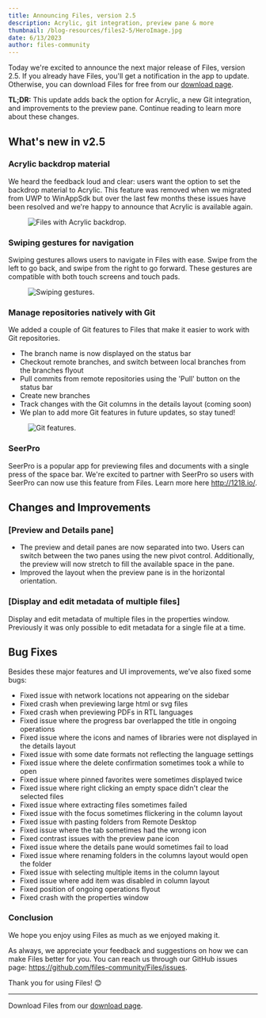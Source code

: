 ```yaml
---
title: Announcing Files, version 2.5
description: Acrylic, git integration, preview pane & more
thumbnail: /blog-resources/files2-5/HeroImage.jpg
date: 6/13/2023
author: files-community
---
```


Today we're excited to announce the next major release of Files, version 2.5. If you already have Files, you'll get a notification in the app to update. Otherwise, you can download Files for free from our [download page](/download/).

**TL;DR:** This update adds back the option for Acrylic, a new Git integration, and improvements to the preview pane. Continue reading to learn more about these changes.


## What's new in v2.5

### Acrylic backdrop material

We heard the feedback loud and clear: users want the option to set the backdrop material to Acrylic. This feature was removed when we migrated from UWP to WinAppSdk but over the last few months these issues have been resolved and we're happy to announce that Acrylic is available again.

<figure>
    <img src="/blog-resources/files2-5/Acrylic.png" alt="Files with Acrylic backdrop." />
</figure>


### Swiping gestures for navigation

Swiping gestures allows users to navigate in Files with ease. Swipe from the left to go back, and swipe from the right to go forward. These gestures are compatible with both touch screens and touch pads.

<figure>
    <img src="/blog-resources/files2-5/SwipeGestures.gif" alt="Swiping gestures." />
</figure>


### Manage repositories natively with Git

We added a couple of Git features to Files that make it easier to work with Git repositories.

- The branch name is now displayed on the status bar
- Checkout remote branches, and switch between local branches from the branches flyout
- Pull commits from remote repositories using the 'Pull' button on the status bar
- Create new branches
- Track changes with the Git columns in the details layout (coming soon)
- We plan to add more Git features in future updates, so stay tuned!

<figure>
    <img src="/blog-resources/files2-5/GitFeatures.png" alt="Git features." />
</figure>

### SeerPro

SeerPro is a popular app for previewing files and documents with a single press of the space bar. We're excited to partner with SeerPro so users with SeerPro can now use this feature from Files. Learn more here http://1218.io/.


## Changes and Improvements

### [Preview and Details pane]

- The preview and detail panes are now separated into two. Users can switch between the two panes using the new pivot control. Additionally, the preview will now stretch to fill the available space in the pane.
- Improved the layout when the preview pane is in the horizontal orientation.


### [Display and edit metadata of multiple files]

Display and edit metadata of multiple files in the properties window. Previously it was only possible to edit metadata for a single file at a time.



## Bug Fixes

Besides these major features and UI improvements, we’ve also fixed some bugs:

- Fixed issue with network locations not appearing on the sidebar
- Fixed crash when previewing large html or svg files
- Fixed crash when previewing PDFs in RTL languages
- Fixed issue where the progress bar overlapped the title in ongoing operations
- Fixed issue where the icons and names of libraries were not displayed in the details layout
- Fixed issue with some date formats not reflecting the language settings
- Fixed issue where the delete confirmation sometimes took a while to open
- Fixed issue where pinned favorites were sometimes displayed twice
- Fixed issue where right clicking an empty space didn't clear the selected files
- Fixed issue where extracting files sometimes failed
- Fixed issue with the focus sometimes flickering in the column layout
- Fixed issue with pasting folders from Remote Desktop
- Fixed issue where the tab sometimes had the wrong icon
- Fixed contrast issues with the preview pane icon
- Fixed issue where the details pane would sometimes fail to load
- Fixed issue where renaming folders in the columns layout would open the folder
- Fixed issue with selecting multiple items in the column layout
- Fixed issue where add item was disabled in column layout
- Fixed position of ongoing operations flyout
- Fixed crash with the properties window


### Conclusion

We hope you enjoy using Files as much as we enjoyed making it.

As always, we appreciate your feedback and suggestions on how we can make Files better for you. You can reach us through our GitHub issues page: https://github.com/files-community/Files/issues.

Thank you for using Files! 😊

---

Download Files from our [download page](/download/).
